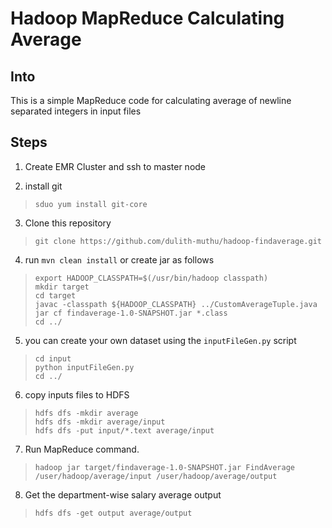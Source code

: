 # Hadoop MapReduce Calculating Average

## Into

This is a simple MapReduce code for calculating average of newline separated integers in input files


## Steps

1) Create EMR Cluster and ssh to master node  

2) install git
> `sduo yum install git-core`

3) Clone this repository
> `git clone https://github.com/dulith-muthu/hadoop-findaverage.git`

4) run `mvn clean install` or create jar as follows
> `export HADOOP_CLASSPATH=$(/usr/bin/hadoop classpath)`   
> `mkdir target`  
> `cd target`  
> `javac -classpath ${HADOOP_CLASSPATH} ../CustomAverageTuple.java`  
> `jar cf findaverage-1.0-SNAPSHOT.jar *.class`  
> `cd ../`

5) you can create your own dataset using the `inputFileGen.py` script  
> `cd input`  
> `python inputFileGen.py`  
> `cd ../`

6) copy inputs files to HDFS
> `hdfs dfs -mkdir average`  
> `hdfs dfs -mkdir average/input`  
> `hdfs dfs -put input/*.text average/input`  

7) Run MapReduce command.
> `hadoop jar target/findaverage-1.0-SNAPSHOT.jar FindAverage /user/hadoop/average/input /user/hadoop/average/output`  

8) Get the department-wise salary average output
> `hdfs dfs -get output average/output`


